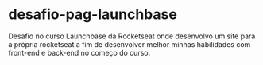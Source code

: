 # desafio-pag-launchbase
Desafio no curso Launchbase da Rocketseat onde desenvolvo um site para a própria rocketseat a fim de desenvolver melhor minhas habilidades com front-end e back-end no começo do curso.
